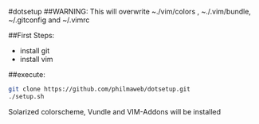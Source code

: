 #dotsetup
##WARNING: This will overwrite ~./vim/colors , ~./.vim/bundle, ~/.gitconfig and ~/.vimrc

##First Steps:
* install git
* install vim

##execute:
```bash
git clone https://github.com/philmaweb/dotsetup.git
./setup.sh
```
Solarized colorscheme, Vundle and VIM-Addons will be installed 
